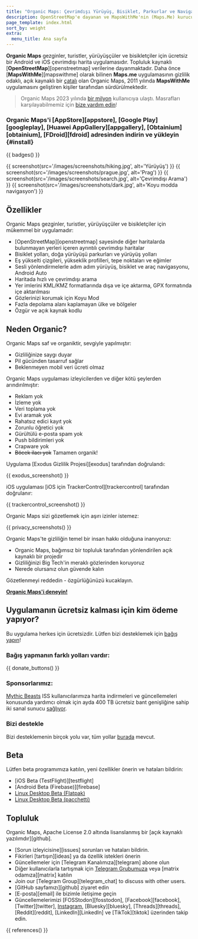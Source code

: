 ```yaml
---
title: "Organic Maps: Çevrimdışı Yürüyüş, Bisiklet, Parkurlar ve Navigasyon"
description: OpenStreetMap'e dayanan ve MapsWithMe'nin (Maps.Me) kurucuları tarafından sevgiyle yapılan. Gezginler, turistler, yürüyüşçüler ve bisikletçiler için hızlı ve ayrıntılı çevrimdışı harita uygulaması.
page_template: index.html
sort_by: weight
extra:
  menu_title: Ana sayfa
---
```


**Organic Maps** gezginler, turistler, yürüyüşçüler ve bisikletçiler için ücretsiz bir Android ve iOS çevrimdışı harita uygulamasıdır.
Topluluk kaynaklı [**OpenStreetMap**][openstreetmap] verilerine dayanmaktadır.
Daha önce [**MapsWithMe**][mapswithme] olarak bilinen **Maps.me** uygulamasının gizlilik odaklı, açık kaynaklı bir [çatalı](https://tr.wikipedia.org/wiki/%C3%87atal_(yaz%C4%B1l%C4%B1m_geli%C5%9Ftirme)) olan Organic Maps, 2011 yılında **MapsWithMe** uygulamasını geliştiren kişiler tarafından sürdürülmektedir.

> Organic Maps 2023 yılında [bir milyon](@/news/2023-12-23/281/index.md) kullanıcıya ulaştı. Masrafları karşılayabilmemiz için [bize yardım edin](@/donate/index.tr.md)!

### Organic Maps'i [AppStore][appstore], [Google Play][googleplay], [Huawei AppGallery][appgallery], [Obtainium][obtainium], [FDroid][fdroid] adresinden indirin ve yükleyin {#install}

{{ badges() }}

{{ screenshot(src='/images/screenshots/hiking.jpg', alt='Yürüyüş') }}
{{ screenshot(src='/images/screenshots/prague.jpg', alt='Prag') }}
{{ screenshot(src='/images/screenshots/search.jpg', alt='Çevrimdışı Arama') }}
{{ screenshot(src='/images/screenshots/dark.jpg', alt='Koyu modda navigasyon') }}

## Özellikler

Organic Maps gezginler, turistler, yürüyüşçüler ve bisikletçiler için mükemmel bir uygulamadır:

- [OpenStreetMap][openstreetmap] sayesinde diğer haritalarda bulunmayan yerleri içeren ayrıntılı çevrimdışı haritalar
- Bisiklet yolları, doğa yürüyüşü parkurları ve yürüyüş yolları
- Eş yükselti çizgileri, yükseklik profilleri, tepe noktaları ve eğimler
- Sesli yönlendirmelerle adım adım yürüyüş, bisiklet ve araç navigasyonu, Android Auto
- Haritada hızlı ve çevrimdışı arama
- Yer imlerini KML/KMZ formatlarında dışa ve içe aktarma, GPX formatında içe aktarılması
- Gözlerinizi korumak için Koyu Mod
- Fazla depolama alanı kaplamayan ülke ve bölgeler
- Özgür ve açık kaynak kodlu

## Neden Organic?

Organic Maps saf ve organiktir, sevgiyle yapılmıştır:

- Gizliliğinize saygı duyar
- Pil gücünden tasarruf sağlar
- Beklenmeyen mobil veri ücreti olmaz

Organic Maps uygulaması izleyicilerden ve diğer kötü şeylerden arındırılmıştır:

- Reklam yok
- İzleme yok
- Veri toplama yok
- Evi aramak yok
- Rahatsız edici kayıt yok
- Zorunlu öğretici yok
- Gürültülü e-posta spam yok
- Push bildirimleri yok
- Crapware yok
- ~~Böcek ilacı yok~~ Tamamen organik!

Uygulama [Exodus Gizlilik Projesi][exodus] tarafından doğrulandı:

{{ exodus_screenshot() }}

iOS uygulaması [iOS için TrackerControl][trackercontrol] tarafından doğrulanır:

{{ trackercontrol_screenshot() }}

Organic Maps sizi gözetlemek için aşırı izinler istemez:

{{ privacy_screenshots() }}

Organic Maps'te gizliliğin temel bir insan hakkı olduğuna inanıyoruz:

- Organic Maps, bağımsız bir topluluk tarafından yönlendirilen açık kaynaklı bir projedir
- Gizliliğinizi Big Tech'in meraklı gözlerinden koruyoruz
- Nerede olursanız olun güvende kalın

Gözetlenmeyi reddedin - özgürlüğünüzü kucaklayın.

**[Organic Maps'i deneyin!](#install)**

## Uygulamanın ücretsiz kalması için kim ödeme yapıyor?

Bu uygulama herkes için ücretsizdir. Lütfen bizi desteklemek için [bağış yapın](@/donate/index.tr.md)!

### Bağış yapmanın farklı yolları vardır:

{{ donate_buttons() }}

### Sponsorlarımız:

[Mythic Beasts](https://www.mythic-beasts.com/) ISS kullanıcılarımıza harita indirmeleri ve güncellemeleri konusunda yardımcı olmak için ayda 400 TB ücretsiz bant genişliğine sahip iki sanal sunucu [sağlıyor](https://www.mythic-beasts.com/blog/2021/10/06/improving-the-world-bit-by-expensive-bit/).

### Bizi destekle

Bizi desteklemenin birçok yolu var, tüm yollar [burada](@/contribute/index.tr.md) mevcut.

## Beta

Lütfen beta programımıza katılın, yeni özellikler önerin ve hataları bildirin:

- [iOS Beta (TestFlight)][testflight]
- [Android Beta (Firebase)][firebase]
- [Linux Desktop Beta (Flatpak)](https://flathub.org/apps/details/app.organicmaps.desktop)
- [Linux Desktop Beta (pacchetti)](https://repology.org/project/organicmaps/versions)

## Topluluk

Organic Maps, Apache License 2.0 altında lisanslanmış bir [açık kaynaklı yazılımdır][github].

- [Sorun izleyicisine][issues] sorunları ve hataları bildirin.
- Fikirleri [tartışın][ideas] ya da özellik istekleri önerin
- Güncellemeler için [Telegram Kanalımıza][telegram] abone olun
- Diğer kullanıcılarla tartışmak için [Telegram Grubumuza](https://t.me/OrganicMapsTR) veya [matrix odamıza][matrix] katılın
- Join our [Telegram Group][telegram_chat] to discuss with other users.
- [GitHub sayfamızı][github] ziyaret edin
- [E-posta][email] ile bizimle iletişime geçin
- Güncellemelerimizi [FOSStodon][fosstodon], [Facebook][facebook], [Twitter][twitter], [Instagram](https://instagram.com/organicmapstr/), [Bluesky][bluesky], [Threads][threads], [Reddit][reddit], [LinkedIn][LinkedIn] ve [TikTok][tiktok] üzerinden takip edin.

{{ references() }}
